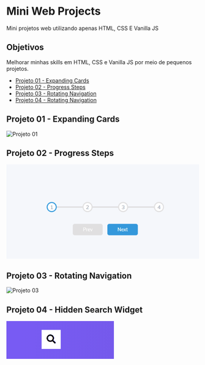 # Mini Web Projects

Mini projetos web utilizando apenas HTML, CSS E Vanilla JS

## Objetivos

Melhorar minhas skills em HTML, CSS e Vanilla JS por meio de pequenos projetos.

* [Projeto 01 - Expanding Cards](#id01)
* [Projeto 02 - Progress Steps](#id02)
* [Projeto 03 - Rotating Navigation](#id03)
* [Projeto 04 - Rotating Navigation](#id04)

## Projeto 01 - Expanding Cards <a name="id01"></a>

![Projeto 01](./expanding-cards/assets/expandingcards.gif)

## Projeto 02 - Progress Steps <a name="id02"></a>

![Projeto 02](./progress-steps/assets/progress-steps.gif)

## Projeto 03 - Rotating Navigation <a name="id03"></a>

![Projeto 03](./rotating-navigation/assets/rotating-navigation.gif)

## Projeto 04 - Hidden Search Widget <a name="id03"></a>

![Projeto 04](./hidden-search-widget/assets/hidden-search.gif)
